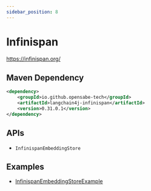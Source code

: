 ```yaml
---
sidebar_position: 8
---
```


# Infinispan

https://infinispan.org/


## Maven Dependency

```xml
<dependency>
    <groupId>io.github.opensabe-tech</groupId>
    <artifactId>langchain4j-infinispan</artifactId>
    <version>0.31.0.1</version>
</dependency>
```


## APIs

- `InfinispanEmbeddingStore`


## Examples

- [InfinispanEmbeddingStoreExample](https://github.com/langchain4j/langchain4j-examples/blob/main/infinispan-example/src/main/java/InfinispanEmbeddingStoreExample.java)
